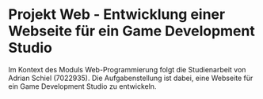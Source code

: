 # Projekt Web - Entwicklung einer Webseite für ein Game Development Studio

Im Kontext des Moduls Web-Programmierung folgt die Studienarbeit von Adrian Schiel (7022935).
Die Aufgabenstellung ist dabei, eine Webseite für ein Game Development Studio zu entwickeln.

